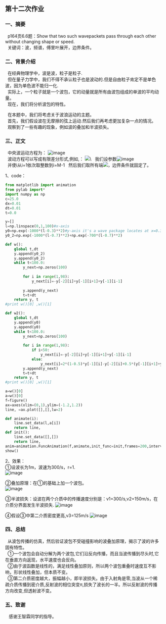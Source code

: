 ## 第十二次作业

### 一、摘要
   p164页6.6题：Show that two such wavepackets pass through each other without changing shape or speed.\
   关键词：波，频谱，傅里叶展开，边界条件。

### 二、背景介绍
   在经典物理学中，波是波，粒子是粒子.\
   但在量子力学中，我们不得不承认粒子也是波动的.但是自由粒子肯定不是单色波，因为单色波不能归一化. \
   实际上，一个粒子就是一个波包，它的动量就是所有由波包组成的单波的平均动量。 \
   现在，我们将分析波包的特性。

   在本题中，我们将考虑关于波浪运动的主题。\
   首先，我们假设波在无摩擦的弦上运动.然后我们再考虑更加复杂一点的情况。 \
   观察到了一些有趣的现象，例如波的叠加和半波损失。

### 三、正文
   中央波运动方程为：
![image](https://github.com/lilyechoC/compuational_physics_2015301510036/blob/master/pictures/12-1.png)\
   波动方程可以写成有限差分形式,例如,：
![](http://latex.codecogs.com/gif.latex?y\left(i,n+1\right)=2\left[1-r^{2}\right]y\left(i,n\right)-y\left(i,n-1\right)+r^{2}\left[y\left(i+1,n\right)+y\left(i-1,n\right)\right])\
   我们设参数![image](https://github.com/lilyechoC/compuational_physics_2015301510036/blob/master/pictures/12-2.png)\
   并使i从i=1依次取整数到i=M-1
   然后我们取所有端![](http://latex.codecogs.com/gif.latex?xy\left(0,n\right)=y\left(m,n\right)=0)，边界条件就固定了。

1、code：
```python
from matplotlib import animation
from pylab import*
import numpy as np
c=25.0
dx=0.01
dt=0.01
t=0.0

y=[]
l=np.linspace(0,1,100)#x-axis
y0=np.exp(-1000*(l-0.3)**2)#y-axis it's a wave package locates at x=0.3
y0_2=np.exp(-1000*(l-0.7)**2)+np.exp(-700*(l-0.7)**2)    

def w():
    global t,dt
    y.append(y0_2)
    y.append(y0_2)
    while t<100.0:
        y_next=np.zeros(100)
       
        for i in range(1,98):
            y_next[i]=-y[-2][i]+y[-1][i+1]+y[-1][i-1]
       
        y.append(y_next)
        t=t+dt
    return y, t
#print w()[0] ,w()[1]

def w2():
    global t,dt
    y.append(y0)
    y.append(y0)
    while t<100.0:
        y_next=np.zeros(100)
       
        for i in range(1,98):
            if i<50:
                y_next[i]=-y[-2][i]+y[-1][i+1]+y[-1][i-1]
            else: 
                y_next[i]=2*(1-0.5)*y[-1][i]-y[-2][i]+0.5*(y[-1][i+1]+y[-1][i-1])
        y.append(y_next)
        t=t+dt
    return y, t
#print w()[0] ,w()[1]

a=w()[0]
a=w()[0]
f=figure()
ax=axes(xlim=(0,1),ylim=(-1.2,1.2))
line, =ax.plot([],[],lw=2)

def animate(i):
    line.set_data(l,a[i])
    return line,
def init():
    line.set_data([],[])
    return line,
anim=animation.FuncAnimation(f,animate,init_func=init,frames=200,interval=50,blit=True)#frames mean zhenshu,interval mean each frame last how long
show()
```
2、效果：\
①设波长为1m，波速为300/s，r=1.\
![image](https://github.com/lilyechoC/compuational_physics_2015301510036/blob/master/pictures/1201.gif)

②叠加原理：在①的基础上加一个波包。\
![image](https://github.com/lilyechoC/compuational_physics_2015301510036/blob/master/pictures/1202.gif)

③半波损失：设波在两个介质中的传播速度分别是：v1=300/s,v2=150m/s，在介质分界面发生半波损失.
![image](https://github.com/lilyechoC/compuational_physics_2015301510036/blob/master/pictures/1203.gif)

④假设③中第二介质密度更高,v3=125m/s
![image](https://github.com/lilyechoC/compuational_physics_2015301510036/blob/master/pictures/1204.gif)

### 四、总结
   从波包传播的仿真，然后验证波包不受碰撞影响的波叠加原理，揭示了波的许多固有特性。\
   ①一个波包会自动分解为两个波包,它们沿反向传播，而且当波传播到尽头时,它在垂直方向返现，水平速度也会反向。\
   ②由于波函数是线性的，满足线性叠加原则，所以两个波包重叠时速度互不影响，形状线性叠加，但本质不变。\
   ③第二介质密度越大，振幅越小，即半波损失。由于入射角是零,当波从一个稀疏介质传播到密介质,反射波的相位突变π,损失了波长的一半。所以反射波的传播方向改变,但透射波不变。
    
### 五、致谢
    感谢王智霖同学的指导。

